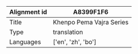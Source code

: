 |Alignment id | A8399F1F6
| --- | --- 
|Title | Khenpo Pema Vajra Series 
|Type | translation
|Languages | ['en', 'zh', 'bo']